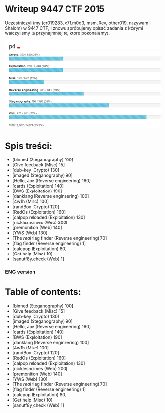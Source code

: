 # Writeup 9447 CTF 2015

Uczestniczyliśmy (cr019283, c7f.m0d3, msm, Rev, other019, nazywam i Shalom) w 9447 CTF, i znowu spróbujemy opisać zadania z którymi walczyliśmy (a przynajmniej te, które pokonaliśmy).

![](results.png)

# Spis treści:
* [binned (Steganography) 100]
* [Give feedback (Misc) 15]
* [dub-key (Crypto) 130]
* [imaged (Steganography) 90]
* [Hello, Joe (Reverse engineering) 160]
* [cards (Exploitation) 140]
* [BWS (Exploitation) 190]
* [danklang (Reverse engineering) 100]
* [4w1h (Misc) 100]
* [randBox (Crypto) 120]
* [RedOs (Exploitation) 160]
* [calpop reloaded (Exploitation) 130]
* [nicklesndimes (Web) 200]
* [premonition (Web) 140]
* [YWS (Web) 130]
* [The *real* flag finder (Reverse engineering) 70]
* [flag finder (Reverse engineering) 1]
* [calcpop (Exploitation) 80]
* [Get help (Misc) 10]
* [sanutf8y_check (Web) 1]

### ENG version
# Table of contents:
* [binned (Steganography) 100]
* [Give feedback (Misc) 15]
* [dub-key (Crypto) 130]
* [imaged (Steganography) 90]
* [Hello, Joe (Reverse engineering) 160]
* [cards (Exploitation) 140]
* [BWS (Exploitation) 190]
* [danklang (Reverse engineering) 100]
* [4w1h (Misc) 100]
* [randBox (Crypto) 120]
* [RedOs (Exploitation) 160]
* [calpop reloaded (Exploitation) 130]
* [nicklesndimes (Web) 200]
* [premonition (Web) 140]
* [YWS (Web) 130]
* [The *real* flag finder (Reverse engineering) 70]
* [flag finder (Reverse engineering) 1]
* [calcpop (Exploitation) 80]
* [Get help (Misc) 10]
* [sanutf8y_check (Web) 1]


